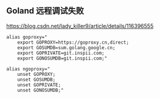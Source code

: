 ## Goland 远程调试失败

https://blog.csdn.net/lady_killer9/article/details/116396555

```
alias goproxy="
    export GOPROXY=https://goproxy.cn,direct;
    export GOSUMDB=sum.golang.google.cn;
    export GOPRIVATE=git.inspii.com;
    export GONOSUMDB=git.inspii.com;"

alias ngoproxy="
    unset GOPROXY;
    unset GOSUMDB;
    unset GOPRIVATE;
    unset GONOSUMDB;"
```

